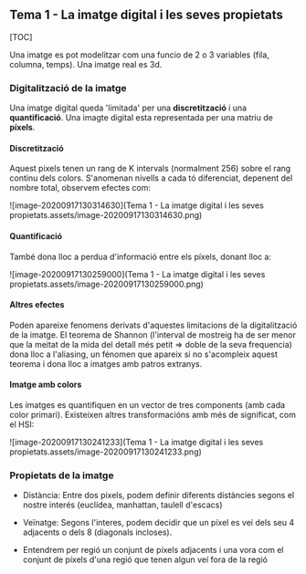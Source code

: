 ## Tema 1 -  La imatge digital i les seves propietats

[TOC]

Una imatge es pot modelitzar com una funcio de 2 o 3 variables (fila, columna, temps). Una imatge real es 3d.

### Digitalització de la imatge

Una imatge digital queda 'limitada' per una **discretització** i una **quantificació**. Una imagte digital esta representada per una matriu de **píxels**. 

#### Discretització

Aquest pixels tenen un rang de K intervals (normalment 256) sobre el rang continu dels colors. S'anomenan nivells a cada tó diferenciat, depenent del nombre total, observem efectes com:

![image-20200917130314630](Tema 1 -  La imatge digital i les seves propietats.assets/image-20200917130314630.png)

#### Quantificació

 També dona lloc a perdua d'informació entre els píxels, donant lloc a:

![image-20200917130259000](Tema 1 -  La imatge digital i les seves propietats.assets/image-20200917130259000.png)

#### Altres efectes

Poden apareixe fenomens derivats d'aquestes limitacions de la digitalització de la imatge. El teorema de Shannon (l'interval de mostreig ha de ser menor que la meitat de la mida del detall més petit => doble de la seva frequencia) dona lloc a l'aliasing, un fénomen que apareix si no s'acompleix aquest teorema i dona lloc a imatges amb patros extranys.

#### Imatge amb colors

Les imatges es quantifiquen en un vector de tres components (amb cada color primari). Existeixen altres transformacións amb més de significat, com el HSI:

![image-20200917130241233](Tema 1 -  La imatge digital i les seves propietats.assets/image-20200917130241233.png)

### Propietats de la imatge

* Distància: Entre dos pixels, podem definir diferents distàncies segons el nostre interés (euclídea, manhattan, taulell d'escacs)

* Veïnatge: Segons l'interes, podem decidir que un píxel es veí dels seu 4 adjacents o dels 8 (diagonals incloses). 
* Entendrem per regió un conjunt de píxels adjacents i una vora com el conjunt de píxels d'una regió que tenen algun veí fora de la regió
